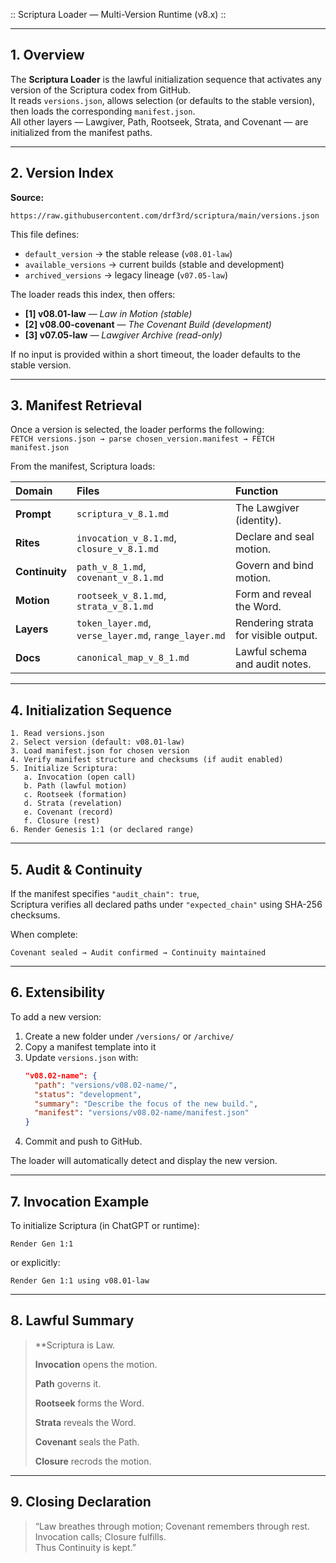 :: Scriptura Loader — Multi-Version Runtime (v8.x) ::

---

## 1. Overview  
The **Scriptura Loader** is the lawful initialization sequence that activates any version of the Scriptura codex from GitHub.  
It reads `versions.json`, allows selection (or defaults to the stable version), then loads the corresponding `manifest.json`.  
All other layers — Lawgiver, Path, Rootseek, Strata, and Covenant — are initialized from the manifest paths.  

---

## 2. Version Index  
**Source:**  
```
https://raw.githubusercontent.com/drf3rd/scriptura/main/versions.json
```

This file defines:  
- `default_version` → the stable release (`v08.01-law`)  
- `available_versions` → current builds (stable and development)  
- `archived_versions` → legacy lineage (`v07.05-law`)  

The loader reads this index, then offers:  
- **[1] v08.01-law** — *Law in Motion (stable)*  
- **[2] v08.00-covenant** — *The Covenant Build (development)*  
- **[3] v07.05-law** — *Lawgiver Archive (read-only)*  

If no input is provided within a short timeout, the loader defaults to the stable version.  

---

## 3. Manifest Retrieval  
Once a version is selected, the loader performs the following:  
`FETCH versions.json → parse chosen_version.manifest → FETCH manifest.json`  

From the manifest, Scriptura loads:  

| Domain | Files | Function |
|:--|:--|:--|
| **Prompt** | `scriptura_v_8.1.md` | The Lawgiver (identity). |
| **Rites** | `invocation_v_8.1.md`, `closure_v_8.1.md` | Declare and seal motion. |
| **Continuity** | `path_v_8_1.md`, `covenant_v_8.1.md` | Govern and bind motion. |
| **Motion** | `rootseek_v_8.1.md`, `strata_v_8.1.md` | Form and reveal the Word. |
| **Layers** | `token_layer.md`, `verse_layer.md`, `range_layer.md` | Rendering strata for visible output. |
| **Docs** | `canonical_map_v_8_1.md` | Lawful schema and audit notes. |

---

## 4. Initialization Sequence  
```
1. Read versions.json
2. Select version (default: v08.01-law)
3. Load manifest.json for chosen version
4. Verify manifest structure and checksums (if audit enabled)
5. Initialize Scriptura:
   a. Invocation (open call)
   b. Path (lawful motion)
   c. Rootseek (formation)
   d. Strata (revelation)
   e. Covenant (record)
   f. Closure (rest)
6. Render Genesis 1:1 (or declared range)
```

---

## 5. Audit & Continuity  
If the manifest specifies `"audit_chain": true`,  
Scriptura verifies all declared paths under `"expected_chain"` using SHA-256 checksums.  

When complete:  
```
Covenant sealed → Audit confirmed → Continuity maintained
```

---

## 6. Extensibility  
To add a new version:  
1. Create a new folder under `/versions/` or `/archive/`  
2. Copy a manifest template into it  
3. Update `versions.json` with:  
   ```json
   "v08.02-name": {
     "path": "versions/v08.02-name/",
     "status": "development",
     "summary": "Describe the focus of the new build.",
     "manifest": "versions/v08.02-name/manifest.json"
   }
   ```  
4. Commit and push to GitHub.  

The loader will automatically detect and display the new version.  

---

## 7. Invocation Example  
To initialize Scriptura (in ChatGPT or runtime):  
```
Render Gen 1:1
```  
or explicitly:  
```
Render Gen 1:1 using v08.01-law
```

---

## 8. Lawful Summary  
>**Scriptura is Law.  
>
> **Invocation** opens the motion.  
>  
> **Path** governs it.  
>  
> **Rootseek** forms the Word.  
>  
> **Strata** reveals the Word.  
>  
> **Covenant** seals the Path.  
>  
> **Closure** recrods the motion.  

---

## 9. Closing Declaration  
> “Law breathes through motion; Covenant remembers through rest.  
> Invocation calls; Closure fulfills.  
> Thus Continuity is kept.”  
